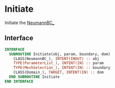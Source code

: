 # Initiate

Initiate the [NeumannBC_](NeumannBC_.md)

## Interface

```fortran
INTERFACE
  SUBROUTINE Initiate(obj, param, boundary, dom)
    CLASS(NeumannBC_), INTENT(INOUT) :: obj
    TYPE(ParameterList_), INTENT(IN) :: param
    TYPE(MeshSelection_), INTENT(IN) :: boundary
    CLASS(Domain_), TARGET, INTENT(IN) :: dom
  END SUBROUTINE Initiate
END INTERFACE
```
